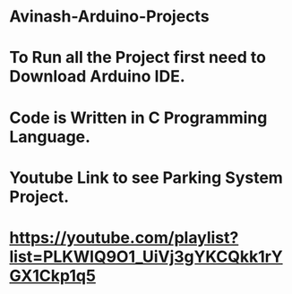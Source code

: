 # Avinash-Arduino-Projects
# To Run all the Project first need to Download Arduino IDE.
# Code is Written in C Programming Language.
# Youtube Link to see Parking System Project.
#  https://youtube.com/playlist?list=PLKWIQ9O1_UiVj3gYKCQkk1rYGX1Ckp1q5

